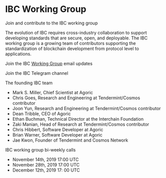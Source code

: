 # IBC Working Group

Join and contribute to the IBC working group 

The evolution of IBC requires cross-industry collaboration to support developing standards that are secure, open, and deployable. The IBC working group is a growing team of contributors supporting the standardization of blockchain development from protocol level to applications. 

Join the IBC [Working Group](https://zc.vg/sf/giAEr) email updates

Join the IBC Telegram channel

The founding IBC team

- Mark S. Miller, Chief Scientist at Agoric
- Chris Goes, Research and Engineering at Tendermint/Cosmos contributor
- Joon Yun, Research and Engineering at Tendermint/Cosmos contributor
- Dean Tribble, CEO of Agoric
- Ethan Buchman, Technical Director at the Interchain Foundation
- Zaki Manian, Head of Research at Tendermint/Cosmos contributor
- Chris Hibbert, Software Developer at Agoric
- Brian Warner, Software Developer at Agoric
- Jae Kwon, Founder of Tendermint and Cosmos Network

 

IBC working group bi-weekly calls

- November 14th, 2019 17:00 UTC 
- November 28th, 2019 17:00 UTC
- December 12th, 2019 17: 00 UTC 




